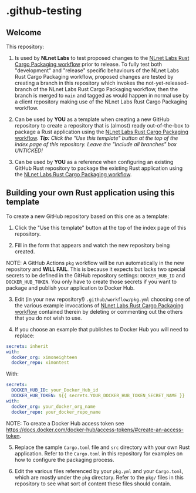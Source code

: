 # .github-testing

## Welcome

This repository:

1. Is used by **NLnet Labs** to test proposed changes to the [NLnet Labs Rust Cargo Packaging workflow](https://github.com/NLnetLabs/.github/blob/main/docs/README.md#the-rust-cargo-packaging-starter-workflow) prior to release. To fully test both "development" and "release" specific behaviours of the NLnet Labs Rust Cargo Packaging workflow, proposed changes are tested by creating a branch in this repository which invokes the not-yet-released-branch of the NLnet Labs Rust Cargo Packaging workflow, then the branch is merged to `main` and tagged as would happen in normal use by a client repository making use of the NLnet Labs Rust Cargo Packaging workflow.

2. Can be used by **YOU** as a template when creating a new GitHub repository to create a repository that is (almost) ready out-of-the-box to package a Rust application using the [NLnet Labs Rust Cargo Packaging workflow](https://github.com/NLnetLabs/.github/blob/main/docs/README.md#the-rust-cargo-packaging-starter-workflow). _**Tip:** Click the "Use this template" button at the top of the index page of this repository. Leave the "Include all branches" box UNTICKED!_

3. Can be used by **YOU** as a reference when configuring an existing GitHub Rust repository to package the existing Rust application using the [NLnet Labs Rust Cargo Packaging workflow](https://github.com/NLnetLabs/.github/blob/main/docs/README.md#the-rust-cargo-packaging-starter-workflow).

## Building your own Rust application using this template

To create a new GitHub repository based on this one as a template:

1. Click the "Use this template" button at the top of the index page of this repository.

2. Fill in the form that appears and watch the new repository being created.

NOTE: A GitHub Actions `pkg` workflow will be run automatically in the new repository and **WILL FAIL**. This is because it expects but lacks two special secrets to be defined in the GitHub repository settings: `DOCKER_HUB_ID` and `DOCKER_HUB_TOKEN`. You only have to create those secrets if you want to package and publish your application to Docker Hub.

3. Edit (in your new repository!) `.github/workflow/pkg.yml` choosing one of the various example invocations of [NLnet Labs Rust Cargo Packaging workflow](https://github.com/NLnetLabs/.github/blob/main/docs/README.md#the-rust-cargo-packaging-starter-workflow) contained therein by deleting or commenting out the others that you do not wish to use.

4. If you choose an example that publishes to Docker Hub you will need to replace:

```yaml
secrets: inherit
with:
  docker_org: ximoneighteen
  docker_repo: ximontest
```

With:

```yaml
secrets:
  DOCKER_HUB_ID: your_Docker_Hub_id
  DOCKER_HUB_TOKEN: ${{ secrets.YOUR_DOCKER_HUB_TOKEN_SECRET_NAME }}
with:
  docker_org: your_docker_org_name
  docker_repo: your_docker_repo_name
```

NOTE: To create a Docker Hub access token see https://docs.docker.com/docker-hub/access-tokens/#create-an-access-token.

5. Replace the sample `Cargo.toml` file and `src` directory with your own Rust application. Refer to the `Cargo.toml` in this repository for examples on how to configure the packaging process.

6. Edit the various files referenced by your `pkg.yml` and your `Cargo.toml`, which are mostly under the `pkg` directory. Refer to the `pkg/` files in this repository to see what sort of content these files should contain.
